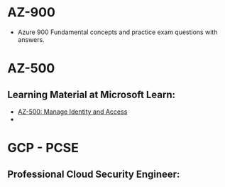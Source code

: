 # AZ-900
- Azure 900 Fundamental concepts and practice exam questions with answers.

# AZ-500
## Learning Material at Microsoft Learn:
- [AZ-500: Manage Identity and Access](https://learn.microsoft.com/en-us/training/paths/manage-identity-access-new/)
- 

# GCP - PCSE
## Professional Cloud Security Engineer:
